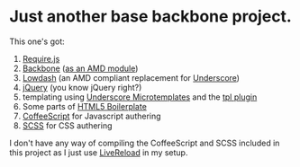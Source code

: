 # Just another base backbone project.

This one's got:

1. [Require.js](http://requirejs.org/)
2. [Backbone](http://backbonejs.org/) ([as an AMD module](https://github.com/amdjs/backbone))
3. [Lowdash](http://lodash.com/) (an AMD compliant replacement for [Underscore](http://underscorejs.org/))
4. [jQuery](http://jquery.com) (you know jQuery right?)
5. templating using [Underscore Microtemplates](http://underscorejs.org/#template) and the [tpl plugin](https://github.com/ZeeAgency/requirejs-tpl)
6. Some parts of [HTML5 Boilerplate](http://html5boilerplate.com/)
7. [CoffeeScript](http://coffeescript.org/) for Javascript authering
8. [SCSS](http://sass-lang.com/) for CSS authering

I don't have any way of compiling the CoffeeScript and SCSS included in this project as I just use [LiveReload](http://livereload.com/) in my setup.